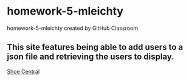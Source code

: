 # homework-5-mleichty
homework-5-mleichty created by GitHub Classroom

## This site features being able to add users to a json file and retrieving the users to display.

[Shoe Central](https://in-info-web4.informatics.iupui.edu/~mleichty/homework-5-mleichty/)
